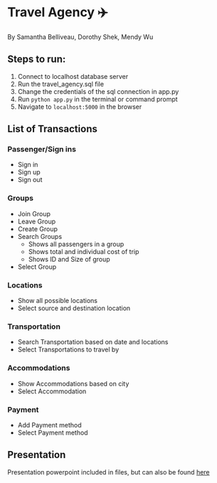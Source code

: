 # Travel Agency :airplane:
By Samantha Belliveau, Dorothy Shek, Mendy Wu

## Steps to run:
1) Connect to localhost database server
2) Run the travel_agency.sql file
3) Change the credentials of the sql connection in app.py
4) Run `python app.py` in the terminal or command prompt
5) Navigate to `localhost:5000` in the browser

## List of Transactions
### Passenger/Sign ins
* Sign in
* Sign up
* Sign out
### Groups
* Join Group
* Leave Group
* Create Group
* Search Groups
  * Shows all passengers in a group
  * Shows total and individual cost of trip
  * Shows ID and Size of group
* Select Group
### Locations
* Show all possible locations
* Select source and destination location
### Transportation
* Search Transportation based on date and locations
* Select Transportations to travel by
### Accommodations
* Show Accommodations based on city
* Select Accommodation
### Payment
* Add Payment method
* Select Payment method

## Presentation
Presentation powerpoint included in files, but can also be found [here](https://docs.google.com/presentation/d/16RmyNWFDxMVQu0jKFxfGXgLND8hENO-GSyXqgTXeJE0/edit?usp=sharing)
